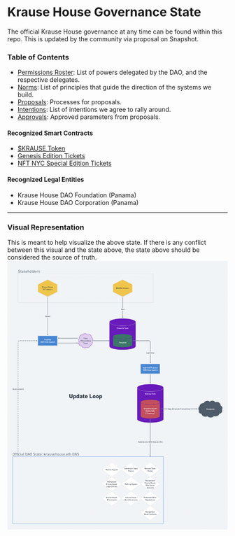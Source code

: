 # Krause House Governance State

The official Krause House governance at any time can be found within this repo. This is updated by the community via proposal on Snapshot.

### Table of Contents

- [Permissions Roster](./permissions.md): List of powers delegated by the DAO, and the respective delegates.
- [Norms](./norms.md): List of principles that guide the direction of the systems we build.
- [Proposals](./proposals): Processes for proposals. 
- [Intentions](./intentions.md): List of intentions we agree to rally around.
- [Approvals](./approvals): Approved parameters from proposals.

#### Recognized Smart Contracts

- [$KRAUSE Token](https://etherscan.io/address/0x9f6f91078a5072a8b54695dafa2374ab3ccd603b)
- [Genesis Edition Tickets](https://etherscan.io/token/0xc4e0f3ec24972c75df7c716922096f4270b7bb4e)
- [NFT NYC Special Edition Tickets](https://etherscan.io/token/0x591E13ed6C78c0dc715336947db818ddB85a6ffE)

#### Recognized Legal Entities

- Krause House DAO Foundation (Panama)
- Krause House DAO Corporation (Panama)

---

### Visual Representation

This is meant to help visualize the above state. If there is any conflict between this visual and the state above, the state above should be considered the source of truth.
![org chart](./state.png)
